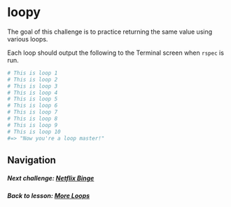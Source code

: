 # loopy
The goal of this challenge is to practice returning the same value using various loops.  

Each loop should output the following to the Terminal screen when `rspec` is run.
```ruby
# This is loop 1
# This is loop 2
# This is loop 3
# This is loop 4
# This is loop 5
# This is loop 6
# This is loop 7
# This is loop 8
# This is loop 9
# This is loop 10
#=> "Now you're a loop master!"
```

## Navigation   
##### Next challenge: [Netflix Binge](https://github.com/Coderdotnew/intro_web_apps_dgm/tree/master/04_class/02_more_loops/code/02_netflix_binge)
##### Back to lesson: [More Loops](https://github.com/Coderdotnew/intro_web_apps_dgm/tree/master/04_class/02_more_loops)          
